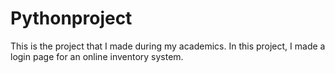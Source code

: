 # Pythonproject
This is the project that I made during my academics. In this project, I made a login page for an online inventory system.

